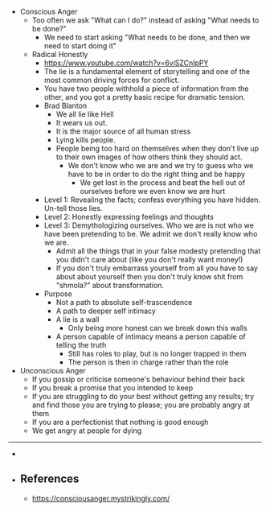 - Conscious Anger
	- Too often we ask "What can I do?" instead of asking "What needs to be done?"
		- We need to start asking "What needs to be done, and then we need to start doing it"
	- Radical Honestly
		- https://www.youtube.com/watch?v=6viSZCnIpPY
		- The lie is a fundamental element of storytelling and one of the most common driving forces for conflict.
		- You have two people withhold a piece of information from the other, and you got a pretty basic recipe for dramatic tension.
		- Brad Blanton
			- We all lie like Hell
			- It wears us out.
			- It is the major source of all human stress
			- Lying kills people.
			- People being too hard on themselves when they don't live up to their own images of how others think they should act.
				- We don't know who we are and we try to guess who we have to be in order to do the right thing and be happy
					- We get lost in the process and beat the hell out of ourselves before we even know we are hurt
		- Level 1: Revealing the facts; confess everything you have hidden. Un-tell those lies.
		- Level 2: Honestly expressing feelings and thoughts
		- Level 3: Demythologizing ourselves. Who we are is not who we have been pretending to be. We admit we don't really know who we are.
			- Admit all the things that in your false modesty pretending that you didn't care about (like you don't really want money!)
			- If you don't truly embarrass yourself from all you have to say about about yourself then you don't truly know shit from "shmola?" about transformation.
		- Purpose
			- Not a path to absolute self-trascendence
			- A path to deeper self intimacy
			- A lie is a wall
				- Only being more honest can we break down this walls
			- A person capable of intimacy means a person capable of telling the truth
				- Still has roles to play, but is no longer trapped in them
				- The person is then in charge rather than the role
- Unconscious Anger
	- If you gossip or criticise someone's behaviour behind their back
	- If you break a promise that you intended to keep
	- If you are struggling to do your best without getting any results; try and find those you are trying to please; you are probably angry at them
	- If you are a perfectionist that nothing is good enough
	- We get angry at people for dying
- ---
-
- ## References
	- https://consciousanger.mystrikingly.com/